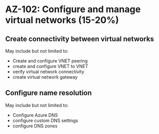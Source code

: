 # AZ-102: Configure and manage virtual networks (15-20%)
## Create connectivity between virtual networks
May include but not limited to:
* Create and configure VNET peering
* create and configure VNET to VNET
* verify virtual network connectivity
* create virtual network gateway

## Configure name resolution
May include but not limited to:
* Configure Azure DNS
* configure custom DNS settings
* configure DNS zones
